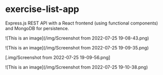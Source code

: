 # exercise-list-app

Express.js REST API with a React frontend (using functional components) and MongoDB for persistence. 

![This is an image](/img/Screenshot from 2022-07-25 19-08-43.png)

![This is an image](/img/Screenshot from 2022-07-25 19-09-35.png)

[.img/Screenshot from 2022-07-25 19-09-56.png]

![This is an image](/img/Screenshot from 2022-07-25 19-10-38.png)



